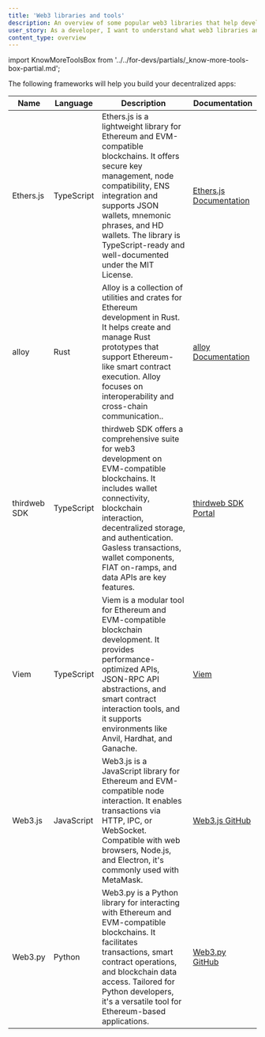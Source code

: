 ```yaml
---
title: 'Web3 libraries and tools'
description: An overview of some popular web3 libraries that help developers interact with the Ethereum and Arbitrum blockchains.
user_story: As a developer, I want to understand what web3 libraries and tools are available in the Ethereum and Arbitrum ecosystems.
content_type: overview
---
```


import KnowMoreToolsBox from '../../for-devs/partials/_know-more-tools-box-partial.md';

<KnowMoreToolsBox />

The following frameworks will help you build your decentralized apps:

| Name         | Language   | Description                                                                                                                                                                                                                                                                                  | Documentation                                          |
|--------------|------------|----------------------------------------------------------------------------------------------------------------------------------------------------------------------------------------------------------------------------------------------------------------------------------------------|--------------------------------------------------------|
| Ethers.js    | TypeScript | Ethers.js is a lightweight library for Ethereum and EVM-compatible blockchains. It offers secure key management, node compatibility, ENS integration and supports JSON wallets, mnemonic phrases, and HD wallets. The library is TypeScript-ready and well-documented under the MIT License. | [Ethers.js Documentation](https://docs.ethers.org/)    |
| alloy        | Rust       | Alloy is a collection of utilities and crates for Ethereum development in Rust. It helps create and manage Rust prototypes that support Ethereum-like smart contract execution. Alloy focuses on interoperability and cross-chain communication..                                            | [alloy Documentation](https://alloy.rs/)               |
| thirdweb SDK | TypeScript | thirdweb SDK offers a comprehensive suite for web3 development on EVM-compatible blockchains. It includes wallet connectivity, blockchain interaction, decentralized storage, and authentication. Gasless transactions, wallet components, FIAT on-ramps, and data APIs are key features.    | [thirdweb SDK Portal](https://portal.thirdweb.com/sdk) |
| Viem         | TypeScript | Viem is a modular tool for Ethereum and EVM-compatible blockchain development. It provides performance-optimized APIs, JSON-RPC API abstractions, and smart contract interaction tools, and it supports environments like Anvil, Hardhat, and Ganache.                                       | [Viem](https://viem.sh/)                               |
| Web3.js      | JavaScript | Web3.js is a JavaScript library for Ethereum and EVM-compatible node interaction. It enables transactions via HTTP, IPC, or WebSocket. Compatible with web browsers, Node.js, and Electron, it's commonly used with MetaMask.                                                          | [Web3.js GitHub](https://github.com/web3/web3.js/)     |
| Web3.py      | Python     | Web3.py is a Python library for interacting with Ethereum and EVM-compatible blockchains. It facilitates transactions, smart contract operations, and blockchain data access. Tailored for Python developers, it's a versatile tool for Ethereum-based applications.                         | [Web3.py GitHub](https://github.com/ethereum/web3.py/) |
